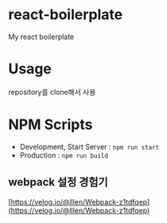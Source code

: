 # react-boilerplate

My react boilerplate

# Usage

repository를 clone해서 사용

# NPM Scripts

- Development, Start Server : `npm run start`
- Production : `npm run build`

## webpack 설정 경험기
[https://velog.io/@lllen/Webpack-z1tdfqep](https://velog.io/@lllen/Webpack-z1tdfqep)